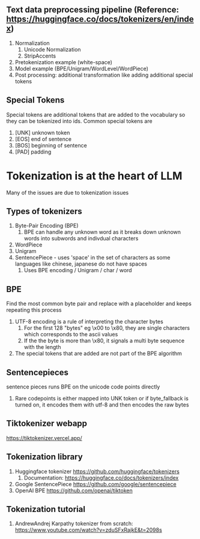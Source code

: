 ## Text data preprocessing pipeline (Reference: https://huggingface.co/docs/tokenizers/en/index)
1. Normalization
   1. Unicode Normalization
   2. StripAccents
2. Pretokenization example (white-space)
3. Model example (BPE/Unigram/WordLevel/WordPiece)
4. Post processing: additional transformation like adding additional special tokens


## Special Tokens
Special tokens are additional tokens that are added to the vocabulary so they can be tokenized into ids. Common special tokens are
1. [UNK] unknown token 
2. [EOS] end of sentence
3. [BOS] beginning of sentence
4. [PAD] padding


# Tokenization is at the heart of LLM 
Many of the issues are due to tokenization issues


## Types of tokenizers
1.  Byte-Pair Encoding (BPE)
    1.  BPE can handle any unknown word as it breaks down unknown words into subwords and indivdual characters
2.  WordPiece
3.  Unigram
4.  SentencePiece - uses 'space' in the set of characters as some languages like chinese, japanese do not have spaces
    1. Uses BPE encoding / Unigram / char / word


## BPE
Find the most common byte pair and replace with a placeholder and keeps repeating this process 
1. UTF-8 encoding is a rule of interpreting the character bytes
   1. For the first 128 "bytes" eg \x00 to \x80, they are single characters which corresponds to the ascii values
   2. If the the byte is more than \x80, it signals a multi byte sequence with the length
2. The special tokens that are added are not part of the BPE algorithm

## Sentencepieces
sentence pieces runs BPE on the unicode code points directly
1. Rare codepoints is either mapped into UNK token or if byte_fallback is turned on, it encodes them with utf-8 and then encodes the raw bytes



## Tiktokenizer webapp
https://tiktokenizer.vercel.app/



## Tokenization library
1. Huggingface tokenizer https://github.com/huggingface/tokenizers
   1. Documentation: https://huggingface.co/docs/tokenizers/index
2. Google SentencePiece https://github.com/google/sentencepiece
3. OpenAI BPE https://github.com/openai/tiktoken


## Tokenization tutorial
1. AndrewAndrej Karpathy tokenizer from scratch: https://www.youtube.com/watch?v=zduSFxRajkE&t=2098s